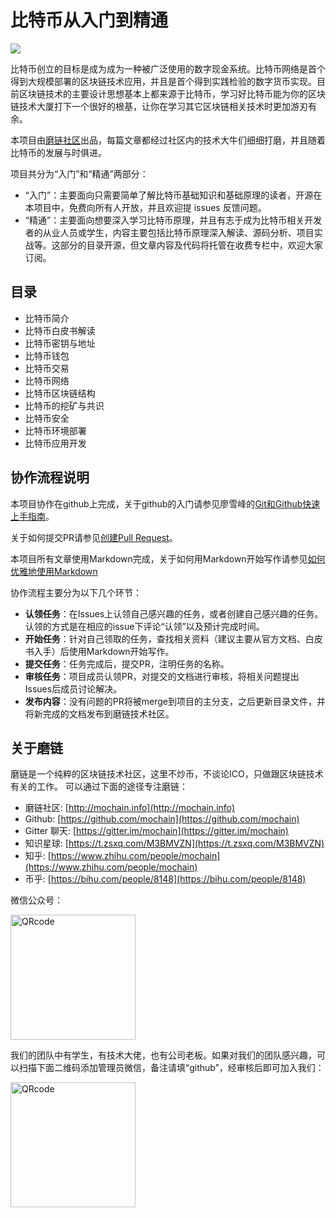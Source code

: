比特币从入门到精通
=================

![](http://7sbld9.com1.z0.glb.clouddn.com/logo.png)

比特币创立的目标是成为成为一种被广泛使用的数字现金系统。比特币网络是首个得到大规模部署的区块链技术应用，并且是首个得到实践检验的数字货币实现。目前区块链技术的主要设计思想基本上都来源于比特币，学习好比特币能为你的区块链技术大厦打下一个很好的根基，让你在学习其它区块链相关技术时更加游刃有余。


本项目由[磨链社区](mochain.info)出品，每篇文章都经过社区内的技术大牛们细细打磨，并且随着比特币的发展与时俱进。

项目共分为“入门”和“精通”两部分：

* “入门”：主要面向只需要简单了解比特币基础知识和基础原理的读者，开源在本项目中，免费向所有人开放，并且欢迎提 issues 反馈问题。
* “精通”：主要面向想要深入学习比特币原理，并且有志于成为比特币相关开发者的从业人员或学生，内容主要包括比特币原理深入解读、源码分析、项目实战等。这部分的目录开源，但文章内容及代码将托管在收费专栏中，欢迎大家订阅。

## 目录
* 比特币简介
* 比特币白皮书解读
* 比特币密钥与地址
* 比特币钱包
* 比特币交易
* 比特币网络
* 比特币区块链结构
* 比特币的挖矿与共识
* 比特币安全
* 比特币环境部署
* 比特币应用开发


## 协作流程说明
本项目协作在github上完成，关于github的入门请参见廖雪峰的[Git和Github快速上手指南](https://www.liaoxuefeng.com/wiki/0013739516305929606dd18361248578c67b8067c8c017b000/001373962845513aefd77a99f4145f0a2c7a7ca057e7570000)。

关于如何提交PR请参见[创建Pull Request](https://github.com/geeeeeeeeek/git-recipes/wiki/3.3-%E5%88%9B%E5%BB%BA-Pull-Request)。

本项目所有文章使用Markdown完成，关于如何用Markdown开始写作请参见[如何优雅地使用Markdown](http://daily.zhihu.com/story/9215495)

协作流程主要分为以下几个环节：

- **认领任务**：在Issues上认领自己感兴趣的任务，或者创建自己感兴趣的任务。认领的方式是在相应的issue下评论“认领”以及预计完成时间。
- **开始任务**：针对自己领取的任务，查找相关资料（建议主要从官方文档、白皮书入手）后使用Markdown开始写作。
- **提交任务**：任务完成后，提交PR，注明任务的名称。
- **审核任务**：项目成员认领PR，对提交的文档进行审核，将相关问题提出Issues后成员讨论解决。
- **发布内容**：没有问题的PR将被merge到项目的主分支，之后更新目录文件，并将新完成的文档发布到磨链技术社区。

## 关于磨链

磨链是一个纯粹的区块链技术社区，这里不炒币，不谈论ICO，只做跟区块链技术有关的工作。
可以通过下面的途径专注磨链：

* 磨链社区: [http://mochain.info](http://mochain.info) 
* Github: [https://github.com/mochain](https://github.com/mochain)
* Gitter 聊天: [https://gitter.im/mochain](https://gitter.im/mochain)
* 知识星球: [https://t.zsxq.com/M3BMVZN](https://t.zsxq.com/M3BMVZN)
* 知乎: [https://www.zhihu.com/people/mochain](https://www.zhihu.com/people/mochain)
* 币乎: [https://bihu.com/people/8148](https://bihu.com/people/8148)

微信公众号：

<img src="http://7sbld9.com1.z0.glb.clouddn.com/wechat.jpg" width = "200" height = "200" alt="QRcode" align=center />

我们的团队中有学生，有技术大佬，也有公司老板。如果对我们的团队感兴趣，可以扫描下面二维码添加管理员微信，备注请填“github”，经审核后即可加入我们：

<img src="http://7sbld9.com1.z0.glb.clouddn.com/fish.png" width = "200" height = "200" alt="QRcode" align=center />